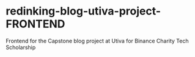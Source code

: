 # redinking-blog-utiva-project-FRONTEND
Frontend for the Capstone blog project at Utiva for Binance Charity Tech Scholarship
